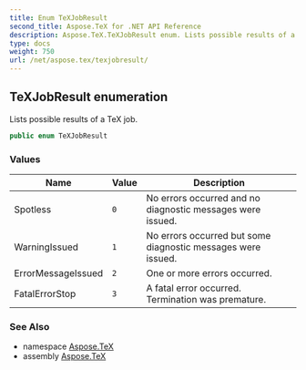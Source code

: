 ```yaml
---
title: Enum TeXJobResult
second_title: Aspose.TeX for .NET API Reference
description: Aspose.TeX.TeXJobResult enum. Lists possible results of a TeX job
type: docs
weight: 750
url: /net/aspose.tex/texjobresult/
---
```

## TeXJobResult enumeration

Lists possible results of a TeX job.

```csharp
public enum TeXJobResult
```

### Values

| Name | Value | Description |
| --- | --- | --- |
| Spotless | `0` | No errors occurred and no diagnostic messages were issued. |
| WarningIssued | `1` | No errors occurred but some diagnostic messages were issued. |
| ErrorMessageIssued | `2` | One or more errors occurred. |
| FatalErrorStop | `3` | A fatal error occurred. Termination was premature. |

### See Also

* namespace [Aspose.TeX](../../aspose.tex/)
* assembly [Aspose.TeX](../../)


